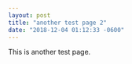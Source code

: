 ```yaml
---
layout: post
title: "another test page 2"
date: "2018-12-04 01:12:33 -0600"
---
```


This is another test page.
